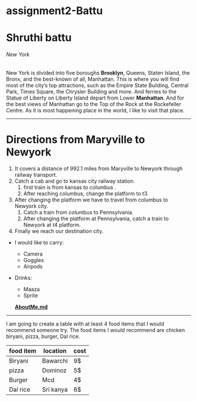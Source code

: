 # assignment2-Battu
# Shruthi battu
###### New York 
New York is divided into five boroughs  **Brooklyn**, Queens, Staten Island, the Bronx, and the best-known of all, Manhattan. This is where you will find most of the city’s top attractions, such as the Empire State Building, Central Park, Times Square, the Chrysler Building and more. And ferries to the Statue of Liberty on Liberty Island depart from Lower **Manhattan**. And for the best views of Manhattan go to the Top of the Rock at the Rockefeller Centre. As it is most happening place in the world, I like to visit that place.

---

# Directions from Maryville to Newyork
1. It covers a distance of 992.1 miles from Maryville to Newyork through railway transport. 
2. Catch a cab and go to kansas city railway station.
   1. first train is from kansas to columbus .
   2. After reaching columbus, change the platform to t3.
3. After changing the platform we have to travel from columbus to Newyork city.
   1. Catch a train from columbus to Pennsylvania.
   2. After changing the platform at Pennsylvania, catch a train to Newyork at t4 platform.
4. Finally we reach our destination city.

* I would like to carry: 
    * Camera
    * Goggles
    * Airpods
 * Drinks:
    * Maaza
    * Sprite

    **[AboutMe.md](AboutMe.md)**

---

I am going to create a table with at least 4 food items that I would recommend someone try. The food items I would recommend are chicken biryani, pizza, burger, Dal rice.

|food item|location|cost|
|---|---|---|
|Biryani|Bawarchi|9$| 
|pizza|Dominoz|5$|
|Burger|Mcd|4$|
|Dal rice|Sri kanya|6$|







